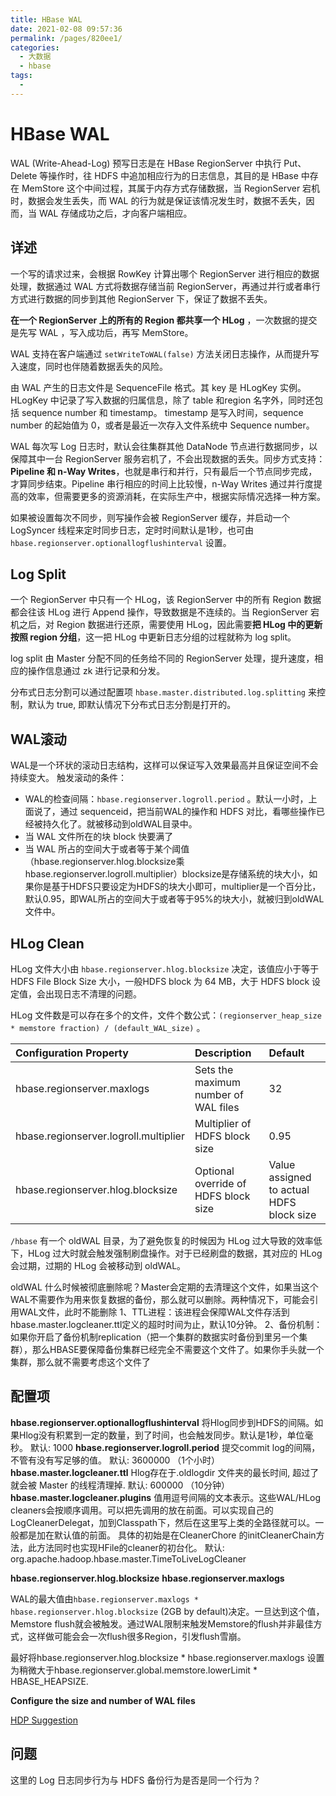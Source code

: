 ```yaml
---
title: HBase WAL
date: 2021-02-08 09:57:36
permalink: /pages/820ee1/
categories:
  - 大数据
  - hbase
tags:
  - 
---
```

# HBase WAL

WAL (Write-Ahead-Log) 预写日志是在 HBase RegionServer 中执行 Put、Delete 等操作时，往 HDFS 中追加相应行为的日志信息，其目的是 HBase 中存在 MemStore 这个中间过程，其属于内存方式存储数据，当 RegionServer 宕机时，数据会发生丢失，而 WAL 的行为就是保证该情况发生时，数据不丢失，因而，当 WAL 存储成功之后，才向客户端相应。

## 详述

一个写的请求过来，会根据 RowKey 计算出哪个 RegionServer 进行相应的数据处理，数据通过 WAL 方式将数据存储当前 RegionServer，再通过并行或者串行方式进行数据的同步到其他 RegionServer 下，保证了数据不丢失。

**在一个 RegionServer 上的所有的 Region 都共享一个 HLog** ，一次数据的提交是先写 WAL ，写入成功后，再写 MemStore。

WAL 支持在客户端通过 `setWriteToWAL(false)` 方法关闭日志操作，从而提升写入速度，同时也伴随着数据丢失的风险。

由 WAL 产生的日志文件是 SequenceFile 格式。其 key 是 HLogKey 实例。HLogKey 中记录了写入数据的归属信息，除了 table 和region 名字外，同时还包括 sequence number 和 timestamp。 timestamp 是写入时间，sequence number 的起始值为 0，或者是最近一次存入文件系统中 Sequence number。 

WAL 每次写 Log 日志时，默认会往集群其他 DataNode 节点进行数据同步，以保障其中一台 RegionServer 服务宕机了，不会出现数据的丢失。同步方式支持：**Pipeline 和 n-Way Writes**，也就是串行和并行，只有最后一个节点同步完成，才算同步结束。Pipeline 串行相应的时间上比较慢，n-Way Writes 通过并行度提高的效率，但需要更多的资源消耗，在实际生产中，根据实际情况选择一种方案。

如果被设置每次不同步，则写操作会被 RegionServer 缓存，并启动一个 LogSyncer 线程来定时同步日志，定时时间默认是1秒，也可由 `hbase.regionserver.optionallogflushinterval` 设置。

## Log Split

一个 RegionServer 中只有一个 HLog，该 RegionServer 中的所有 Region 数据都会往该 HLog 进行 Append 操作，导致数据是不连续的。当 RegionServer 宕机之后，对 Region 数据进行还原，需要使用 HLog，因此需要**把 HLog 中的更新按照 region 分组**，这一把 HLog 中更新日志分组的过程就称为 log split。

log split 由 Master 分配不同的任务给不同的 RegionServer 处理，提升速度，相应的操作信息通过 zk 进行记录和分发。

分布式日志分割可以通过配置项 `hbase.master.distributed.log.splitting` 来控制，默认为 true, 即默认情况下分布式日志分割是打开的。

## WAL滚动

WAL是一个环状的滚动日志结构，这样可以保证写入效果最高并且保证空间不会持续变大。
触发滚动的条件：

- WAL的检查间隔：`hbase.regionserver.logroll.period` 。默认一小时，上面说了，通过 sequenceid，把当前WAL的操作和 HDFS 对比，看哪些操作已经被持久化了。就被移动到oldWAL目录中。
- 当 WAL 文件所在的块 block 快要满了
- 当 WAL 所占的空间大于或者等于某个阈值（hbase.regionserver.hlog.blocksize乘hbase.regionserver.logroll.multiplier）blocksize是存储系统的块大小，如果你是基于HDFS只要设定为HDFS的块大小即可，multiplier是一个百分比，默认0.95，即WAL所占的空间大于或者等于95%的块大小，就被归到oldWAL文件中。

## HLog Clean

HLog 文件大小由 `hbase.regionserver.hlog.blocksize` 决定，该值应小于等于 HDFS File Block Size 大小，一般HDFS block 为 64 MB，大于 HDFS block 设定值，会出现日志不清理的问题。

HLog 文件数是可以存在多个的文件，文件个数公式：`(regionserver_heap_size * memstore fraction) / (default_WAL_size)` 。

| **Configuration Property**            | **Description**                      | **Default**                              |
| :------------------------------------ | :----------------------------------- | :--------------------------------------- |
| hbase.regionserver.maxlogs            | Sets the maximum number of WAL files | 32                                       |
| hbase.regionserver.logroll.multiplier | Multiplier of HDFS block size        | 0.95                                     |
| hbase.regionserver.hlog.blocksize     | Optional override of HDFS block size | Value assigned to actual HDFS block size |

`/hbase` 有一个 oldWAL 目录，为了避免恢复的时候因为 HLog 过大导致的效率低下，HLog 过大时就会触发强制刷盘操作。对于已经刷盘的数据，其对应的 HLog 会过期，过期的 HLog 会被移动到 oldWAL。

oldWAL 什么时候被彻底删除呢？Master会定期的去清理这个文件，如果当这个WAL不需要作为用来恢复数据的备份，那么就可以删除。两种情况下，可能会引用WAL文件，此时不能删除
1、TTL进程：该进程会保障WAL文件存活到hbase.master.logcleaner.ttl定义的超时时间为止，默认10分钟。
2、备份机制：如果你开启了备份机制replication（把一个集群的数据实时备份到里另一个集群），那么HBASE要保障备份集群已经完全不需要这个文件了。如果你手头就一个集群，那么就不需要考虑这个文件了

## 配置项

**hbase.regionserver.optionallogflushinterval**
将Hlog同步到HDFS的间隔。如果Hlog没有积累到一定的数量，到了时间，也会触发同步。默认是1秒，单位毫秒。 
默认: 1000 
**hbase.regionserver.logroll.period** 
提交commit log的间隔，不管有没有写足够的值。 
默认: 3600000 （1个小时） 
**hbase.master.logcleaner.ttl** 
Hlog存在于.oldlogdir 文件夹的最长时间, 超过了就会被 Master 的线程清理掉. 
默认: 600000   （10分钟） 
**hbase.master.logcleaner.plugins** 
值用逗号间隔的文本表示。这些WAL/HLog  cleaners会按顺序调用。可以把先调用的放在前面。可以实现自己的LogCleanerDelegat，加到Classpath下，然后在这里写上类的全路径就可以。一般都是加在默认值的前面。 
具体的初始是在CleanerChore 的initCleanerChain方法，此方法同时也实现HFile的cleaner的初台化。 
默认: org.apache.hadoop.hbase.master.TimeToLiveLogCleaner 

**hbase.regionserver.hlog.blocksize** 
**hbase.regionserver.maxlogs** 

WAL的最大值由`hbase.regionserver.maxlogs * hbase.regionserver.hlog.blocksize` (2GB by default)决定。一旦达到这个值，Memstore flush就会被触发。通过WAL限制来触发Memstore的flush并非最佳方式，这样做可能会会一次flush很多Region，引发flush雪崩。 

最好将hbase.regionserver.hlog.blocksize * hbase.regionserver.maxlogs 设置为稍微大于hbase.regionserver.global.memstore.lowerLimit * HBASE_HEAPSIZE. 

**Configure the size and number of WAL files**

[HDP Suggestion](https://docs.hortonworks.com/HDPDocuments/HDP3/HDP-3.1.0/hbase-data-access/content/configure-the-size-and-number-wal-files.html)

## 问题

这里的 Log 日志同步行为与 HDFS 备份行为是否是同一个行为？